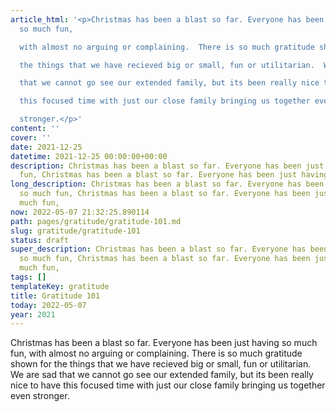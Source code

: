 ```yaml
---
article_html: '<p>Christmas has been a blast so far. Everyone has been just having
  so much fun,

  with almost no arguing or complaining.  There is so much gratitude shown for

  the things that we have recieved big or small, fun or utilitarian.  We are sad

  that we cannot go see our extended family, but its been really nice to have

  this focused time with just our close family bringing us together even

  stronger.</p>'
content: ''
cover: ''
date: 2021-12-25
datetime: 2021-12-25 00:00:00+00:00
description: Christmas has been a blast so far. Everyone has been just having so much
  fun, Christmas has been a blast so far. Everyone has been just having so much fun,
long_description: Christmas has been a blast so far. Everyone has been just having
  so much fun, Christmas has been a blast so far. Everyone has been just having so
  much fun,
now: 2022-05-07 21:32:25.890114
path: pages/gratitude/gratitude-101.md
slug: gratitude/gratitude-101
status: draft
super_description: Christmas has been a blast so far. Everyone has been just having
  so much fun, Christmas has been a blast so far. Everyone has been just having so
  much fun,
tags: []
templateKey: gratitude
title: Gratitude 101
today: 2022-05-07
year: 2021
---
```


Christmas has been a blast so far. Everyone has been just having so much fun,
with almost no arguing or complaining.  There is so much gratitude shown for
the things that we have recieved big or small, fun or utilitarian.  We are sad
that we cannot go see our extended family, but its been really nice to have
this focused time with just our close family bringing us together even
stronger.